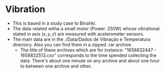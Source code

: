 # Vibration
- This is based in a study case to Binahki. 
- The data related witha a small motor (Power: 250W) whose vibrational stated in axis $(x,y,z)$ are measured with acelerometer sensors.
- The main data are in the ./Data/Dados de Vibração e Temperatura directory. Also you can find them in a zipped .rar archive.
  - The title of these archives which are for instance: "1658832447 - 1658832513.csv" corresponds to the time spended collecting the data. There's about one minute on any archive and about one hour to between one archive and other.

